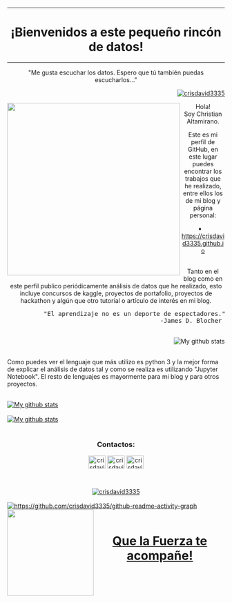<!DOCTYPE html>
<body>
<!--Titulos-->
<div>
 <hr>
  <h1 align="center">¡Bienvenidos a este pequeño rincón de datos!</h1>
 <hr>
  <p align="center">"Me gusta escuchar los datos. Espero que tú también puedas escucharlos..."</p>
</div>
<!---->

<!--Visitantes-->
<a href="https://crisdavid3335.github.io" target="_blank" rel="noreferrer">
<p align="right"> <img
    src="https://komarev.com/ghpvc/?username=crisdavid3335&label=Profile%20views&color=0e75b6&style=plastic"
    alt="crisdavid3335" /> </p>
 </a>
<!---->


<!--Intro-->
<div>
  <a href="https://crisdavid3335.github.io" target="_blank" rel="noreferrer">
    <img align='left'
      src="https://cdn.dribbble.com/users/1292677/screenshots/6139167/media/5387dc7e035b3efe9d94516044de66a4.gif"
      width="400px" />
  </a>
  <p align='center'>
    Hola!
    <br>
    Soy Christian Altamirano.
    <br>
  </p>
  <p align='center'>
    Este es mi perfil de GitHub, en este lugar puedes encontrar los trabajos que he realizado, entre ellos los de mi blog y página personal:
  </p>
  <a href="https://crisdavid3335.github.io" target="_blank" rel="noreferrer">
  <li align='center'>
    https://crisdavid3335.github.io 
  </li>
  </a>
  <br>
  <p align='center'>
    Tanto en el blog como en este perfil publico periódicamente análisis de datos que he realizado, esto incluye concursos de kaggle, proyectos de portafolio, proyectos de hackathon y algún que otro tutorial o artículo de interés en mi blog.
  </p>
<pre>
          "El aprendizaje no es un deporte de espectadores."
                                          -James D. Blocher
</pre>
</div>
<!---->
  <br>
<!--Top Lenguajes-->
<div>
 <a href="https://crisdavid3335.github.io" target="_blank" rel="noreferrer">
  <img align="right"
    src="https://github-readme-stats.vercel.app/api/top-langs/?username=crisdavid3335&layout=default&theme=vue-dark&hide=html&hide_border=true&card_width=330"
    alt="My github stats" />  
 </a>
  <br>
  <br>
  <p align="left">
    Como puedes ver el lenguaje que más utilizo es python 3 y la mejor forma de explicar el análisis de datos tal y como se realiza es utilizando "Jupyter Notebook". El resto de lenguajes es mayormente para mi blog y para otros proyectos.
  </p>
</div>
<!---->
  <br>
 <!--Calificaciones-->
<div>
 <a href="https://crisdavid3335.github.io" target="_blank" rel="noreferrer">
<img align="center"
  src="https://github-readme-stats.vercel.app/api?username=crisdavid3335&show_icons=true&include_all_commits=true&theme=cobalt&hide_border=true"
  alt="My github stats" />
  </a>
</div>
<!---->
  <br>
<!--Días continuos-->
<div>
 <a href="https://crisdavid3335.github.io" target="_blank" rel="noreferrer">
<img align="center"
  src="https://github-readme-streak-stats.herokuapp.com?user=crisdavid3335&theme=vue-dark&hide_border=true&date_format=M%20j%5B%2C%20Y%5D"
  alt="My github stats" />
 </a>
</div>
  <br>
<!---->
<!--Contactos (con link)-->
<div>
<h3 align="center">Contactos:</h3>
<p align="center">
  <a href="https://twitter.com/crisdavid3335" target="_blank" rel="noreferrer"><img align="center"
      src="https://raw.githubusercontent.com/rahuldkjain/github-profile-readme-generator/master/src/images/icons/Social/twitter.svg"
      alt="crisdavid3335" height="30" width="40" /></a>
  <a href="https://linkedin.com/in/crisdavid3335" target="_blank" rel="noreferrer"><img align="center"
      src="https://raw.githubusercontent.com/rahuldkjain/github-profile-readme-generator/master/src/images/icons/Social/linked-in-alt.svg"
      alt="crisdavid3335" height="30" width="40" /></a>
  <a href="https://www.hackerrank.com/crisdavid3335" target="_blank" rel="noreferrer"><img align="center"
      src="https://raw.githubusercontent.com/rahuldkjain/github-profile-readme-generator/master/src/images/icons/Social/hackerrank.svg"
      alt="crisdavid3335" height="30" width="40" /></a>
</p>
</div>
<!---->
<br>
<!--Trofeo de github-->
<a href="https://crisdavid3335.github.io" target="_blank" rel="noreferrer">
<p align="center"><img
      src="https://github-profile-trophy.vercel.app/?username=crisdavid3335&theme=radical" alt="crisdavid3335" />
</p>
</a>
<!---->
</p>
<!--Gráfico de contribuciones-->
<a href="https://crisdavid3335.github.io" target="_blank" rel="noreferrer">
<img align="center"
    src="https://activity-graph.herokuapp.com/graph?username=crisdavid3335&theme=react-dark&line=0a60ff&point=20e2f7"
    alt="https://github.com/crisdavid3335/github-readme-activity-graph" />
</a>
<!---->
<a href="https://crisdavid3335.github.io" target="_blank" rel="noreferrer">
 <img align='left'
      src="https://img.icons8.com/nolan/344/darth-vader.png" 
      width = "200px"/>
      <br>
      <br>
      <h1 align="center">Que la Fuerza te acompañe!</h1>
</a>
</body>
<!-------------------------------------------------------------------------------------------------------------------------------------------------------------------->
<!-----------------------------------------------------------------------------Eliminados----------------------------------------------------------------------------->
<!-------------------------------------------------------------------------------------------------------------------------------------------------------------------->
<!--Logo de twitter-->
<!--<p align="left"> <a href="https://twitter.com/crisdavid3335" target="blank"><img src="https://img.shields.io/twitter/follow/crisdavid3335?logo=twitter&style=flat-square" alt="crisdavid3335" /></a> </p>-->
<!---->
</html>


